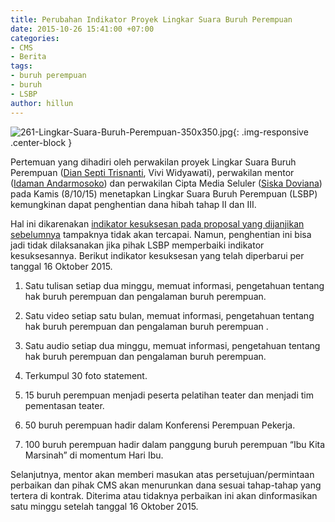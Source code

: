 ```yaml
---
title: Perubahan Indikator Proyek Lingkar Suara Buruh Perempuan
date: 2015-10-26 15:41:00 +07:00
categories:
- CMS
- Berita
tags:
- buruh perempuan
- buruh
- LSBP
author: hillun
---
```


![261-Lingkar-Suara-Buruh-Perempuan-350x350.jpg](/uploads/261-Lingkar-Suara-Buruh-Perempuan-350x350.jpg){: .img-responsive .center-block }

Pertemuan yang dihadiri oleh perwakilan proyek Lingkar Suara Buruh Perempuan ([Dian Septi Trisnanti](http://ciptamedia.org/team/dian-septi-trisnanti/), Vivi Widyawati), perwakilan mentor ([Idaman Andarmosoko](http://ciptamedia.org/team/idaman-andarmosoko/)) dan perwakilan Cipta Media Seluler ([Siska Doviana](http://ciptamedia.org/team/siska-doviana/)) pada Kamis (8/10/15) menetapkan Lingkar Suara Buruh Perempuan (LSBP) kemungkinan dapat penghentian dana hibah tahap II dan III.

Hal ini dikarenakan [indikator kesuksesan pada proposal yang dijanjikan sebelumnya](http://wiki.ciptamedia.org/wiki/Lingkar_Suara_Buruh_Perempuan) tampaknya tidak akan tercapai. Namun, penghentian ini bisa jadi tidak dilaksanakan jika pihak LSBP memperbaiki indikator kesuksesannya. Berikut indikator kesuksesan yang telah diperbarui per tanggal 16 Oktober 2015.

1. Satu tulisan setiap dua minggu, memuat informasi, pengetahuan tentang hak buruh perempuan dan pengalaman buruh perempuan.

2. Satu video setiap satu bulan, memuat informasi, pengetahuan tentang hak buruh perempuan dan pengalaman buruh perempuan .

3. Satu audio setiap dua minggu, memuat informasi, pengetahuan tentang hak buruh perempuan dan pengalaman buruh perempuan.

4. Terkumpul 30 foto statement.

5. 15 buruh perempuan menjadi peserta pelatihan teater dan menjadi tim pementasan teater.

6. 50 buruh perempuan hadir dalam Konferensi Perempuan Pekerja.

7. 100 buruh perempuan hadir dalam panggung buruh perempuan “Ibu Kita Marsinah” di momentum Hari Ibu.

Selanjutnya, mentor akan memberi masukan atas persetujuan/permintaan perbaikan dan pihak CMS akan menurunkan dana sesuai tahap-tahap yang tertera di kontrak. Diterima atau tidaknya perbaikan ini akan dinformasikan satu minggu setelah tanggal 16 Oktober 2015.